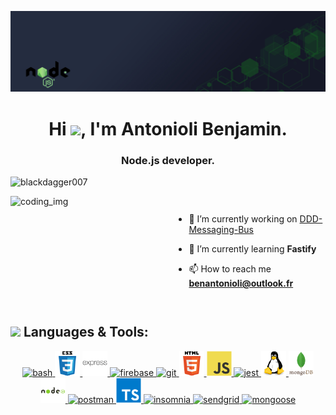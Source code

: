 ![technology-binary-number-programming-wallpaper-1600x480_68](https://github.com/AntonioliBenjamin/AntonioliBenjamin/blob/main/nodejs-banner.jpg)

<link rel="stylesheet" href="https://cdn.jsdelivr.net/gh/devicons/devicon@v2.15.1/devicon.min.css">
          
<h1 align="center">Hi <img src="https://media.giphy.com/media/hvRJCLFzcasrR4ia7z/giphy.gif" width="25px">, I'm Antonioli Benjamin.</h1>
<h3 align="center">Node.js developer.</h3>

 <p align="left"> <img src="https://komarev.com/ghpvc/?username=blackdagger007&label=Profile%20views&color=0e75b6&style=flat" alt="blackdagger007" /> </p>
 
<div style="display:flex">
  <img align="right" alt="coding_img" width="380" src="https://media.giphy.com/media/RbDKaczqWovIugyJmW/giphy.gif">
  </p>

- 🔭 I’m currently working on [DDD-Messaging-Bus](https://github.com/AntonioliBenjamin/Sweet)

- 🌱 I’m currently learning **Fastify**

- 📫 How to reach me **benantonioli@outlook.fr**

<br>
<br>
<br>
</div>

## <img src="https://media.giphy.com/media/j2pOGeGYKe2xCCKwfi/giphy.gif" width="40"> **Languages & Tools:**

<p align="center"> 
<a href="https://www.gnu.org/software/bash/" target="_blank" rel="noreferrer"> <img src="https://www.vectorlogo.zone/logos/gnu_bash/gnu_bash-icon.svg" alt="bash" width="40" height="40"/> </a> <a href="https://www.w3schools.com/css/" target="_blank" rel="noreferrer"> <img src="https://raw.githubusercontent.com/devicons/devicon/master/icons/css3/css3-original-wordmark.svg" alt="css3" width="40" height="40"/> </a> <a href="https://expressjs.com" target="_blank" rel="noreferrer"> <img src="https://raw.githubusercontent.com/devicons/devicon/master/icons/express/express-original-wordmark.svg" alt="express" width="40" height="40"/> </a> <a href="https://firebase.google.com/" target="_blank" rel="noreferrer"> <img src="https://www.vectorlogo.zone/logos/firebase/firebase-icon.svg" alt="firebase" width="40" height="40"/> </a> <a href="https://git-scm.com/" target="_blank" rel="noreferrer"> <img src="https://www.vectorlogo.zone/logos/git-scm/git-scm-icon.svg" alt="git" width="40" height="40"/> </a> <a href="https://www.w3.org/html/" target="_blank" rel="noreferrer"> <img src="https://raw.githubusercontent.com/devicons/devicon/master/icons/html5/html5-original-wordmark.svg" alt="html5" width="40" height="40"/> </a> <a href="https://developer.mozilla.org/en-US/docs/Web/JavaScript" target="_blank" rel="noreferrer"> <img src="https://raw.githubusercontent.com/devicons/devicon/master/icons/javascript/javascript-original.svg" alt="javascript" width="40" height="40"/> </a> <a href="https://jestjs.io" target="_blank" rel="noreferrer"> <img src="https://www.vectorlogo.zone/logos/jestjsio/jestjsio-icon.svg" alt="jest" width="40" height="40"/> </a> <a href="https://www.linux.org/" target="_blank" rel="noreferrer"> <img src="https://raw.githubusercontent.com/devicons/devicon/master/icons/linux/linux-original.svg" alt="linux" width="40" height="40"/> </a> <a href="https://www.mongodb.com/" target="_blank" rel="noreferrer"> <img src="https://raw.githubusercontent.com/devicons/devicon/master/icons/mongodb/mongodb-original-wordmark.svg" alt="mongodb" width="40" height="40"/> </a> <a href="https://nodejs.org" target="_blank" rel="noreferrer"> <img src="https://raw.githubusercontent.com/devicons/devicon/master/icons/nodejs/nodejs-original-wordmark.svg" alt="nodejs" width="40" height="40"/> </a> <a href="https://postman.com" target="_blank" rel="noreferrer"> <img src="https://www.vectorlogo.zone/logos/getpostman/getpostman-icon.svg" alt="postman" width="40" height="40"/> </a> <a href="https://www.typescriptlang.org/" target="_blank" rel="noreferrer"> <img src="https://raw.githubusercontent.com/devicons/devicon/master/icons/typescript/typescript-original.svg" alt="typescript" width="40" height="40"/> </a><!--LOGO-INSOMNIA-->  <a href="https://insomnia.rest/" target="_blank" rel="noreferrer"> <img src="https://user-images.githubusercontent.com/115704191/209810703-50bd1ef5-c813-474f-a9b5-802fb354c536.png" alt="insomnia" width="40" height="40"/> </a>
  <!--LOGO-SENDGRID-->  <a href="https://sendgrid.com/" target="_blank" rel="noreferrer"> <img src="https://user-images.githubusercontent.com/115704191/209805849-fe6a542d-3381-4c98-af0d-48edc0a96c31.png" alt="sendgrid" width="40" height="40"/> </a>
  <!--LOGO-MONGOOSE-->  <a href="https://mongoosejs.com/" target="_blank" rel="noreferrer"> <img src="https://user-images.githubusercontent.com/115704191/209806585-02462629-0d16-4857-b6e4-6d1f8ca503c8.png" alt="mongoose" width="40" height="40"/> </a>
 </p> </p>

